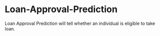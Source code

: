 # Loan-Approval-Prediction
Loan Approval Prediction will tell whether an individual is eligible to take loan.
